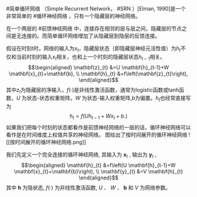 #简单循环网络 （Simple Recurrent Network， #SRN ）[Elman, 1990]是一个非常简单的 #循环神经网络 ，只有一个隐藏层的神经网络。

在一个两层的 #前馈神经网络 中，连接存在相邻的层与层之间，隐藏层的节点之间是无连接的。而简单循环网络增加了从隐藏层到隐层的反馈连接。

假设在时刻t时，网络的输入为$x_t$，隐藏层状态（即隐藏层神经元活性值）为$h_t$不仅和当前时刻的输入$x_t$相关，也和上一个时刻的隐藏层状态$h_{t−1}$相关。$$\begin{aligned}
\mathbf{z}_{t} &=U \mathbf{h}_{t-1}+W \mathbf{x}_{t}+\mathbf{b}, \\
\mathbf{h}_{t} &=f\left(\mathbf{z}_{t}\right),
\end{aligned}$$其中$z_t$为隐藏层的净输入，$f(·)$是非线性激活函数，通常为logistic函数或tanh函数，$U$ 为状态-状态权重矩阵，$W$ 为状态-输入权重矩阵,$b$为偏置。$h_t$也经常直接写为$$h_t = f(Uh_{t−1} + Wx_t + b.)$$如果我们把每个时刻的状态都看作是前馈神经网络的一层的话，循环神经网络可以看作是在时间维度上权值共享的神经网络。
图给出了按时间展开的循环神经网络
![[按时间展开的循环神经网络.png]]

我们先定义一个完全连接的循环神经网络, 其输入为  $\mathbf{x}_{t}$ , 输出为  $\mathbf{y}_{t}$ ,$$\begin{aligned}
\mathbf{h}_{t} &=f\left(U \mathbf{h}_{t-1}+W \mathbf{x}_{t}+\mathbf{b}\right), \\
\mathbf{y}_{t} &=V \mathbf{h}_{t}
\end{aligned}$$
其中  $\mathbf{h}$  为隐状态,  $f(\cdot)$  为非线性激活函数,  $U$ 、 $W$ 、 $\mathbf{b}$  和  $V$  为网络参数。





